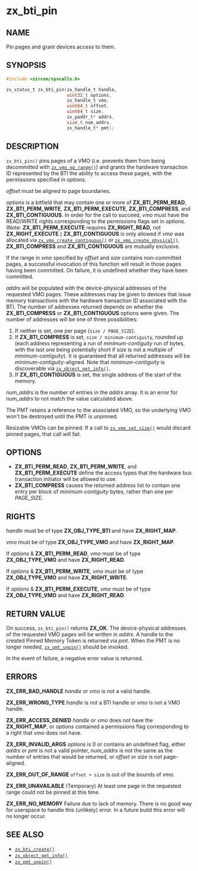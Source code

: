 # zx_bti_pin

## NAME

<!-- Contents of this heading updated by update-docs-from-fidl, do not edit. -->

Pin pages and grant devices access to them.

## SYNOPSIS

<!-- Contents of this heading updated by update-docs-from-fidl, do not edit. -->

```c
#include <zircon/syscalls.h>

zx_status_t zx_bti_pin(zx_handle_t handle,
                       uint32_t options,
                       zx_handle_t vmo,
                       uint64_t offset,
                       uint64_t size,
                       zx_paddr_t* addrs,
                       size_t num_addrs,
                       zx_handle_t* pmt);
```

## DESCRIPTION

`zx_bti_pin()` pins pages of a VMO (i.e. prevents them from being decommitted
with [`zx_vmo_op_range()`]) and grants the hardware
transaction ID represented by the BTI the ability to access these pages,
with the permissions specified in *options*.

*offset* must be aligned to page boundaries.

*options* is a bitfield that may contain one or more of **ZX_BTI_PERM_READ**,
**ZX_BTI_PERM_WRITE**, **ZX_BTI_PERM_EXECUTE**, **ZX_BTI_COMPRESS**, and
**ZX_BTI_CONTIGUOUS**.  In order for the call to succeed, *vmo* must have the
READ/WRITE rights corresponding to the permissions flags set in *options*.
(Note: **ZX_BTI_PERM_EXECUTE** requires **ZX_RIGHT_READ**, not **ZX_RIGHT_EXECUTE**.)
**ZX_BTI_CONTIGUOUS** is only allowed if *vmo* was allocated via
[`zx_vmo_create_contiguous()`] or [`zx_vmo_create_physical()`].
**ZX_BTI_COMPRESS** and **ZX_BTI_CONTIGUOUS** are mutually exclusive.

If the range in *vmo* specified by *offset* and *size* contains non-committed
pages, a successful invocation of this function will result in those pages
having been committed.  On failure, it is undefined whether they have been
committed.

*addrs* will be populated with the device-physical addresses of the requested
VMO pages.  These addresses may be given to devices that issue memory
transactions with the hardware transaction ID associated with the BTI.  The
number of addresses returned depends on whether the **ZX_BTI_COMPRESS** or
**ZX_BTI_CONTIGUOUS** options were given. The number of addresses will be one
of three possibilities:

1. If neither is set, one per page (`size / PAGE_SIZE`).
2. If **ZX_BTI_COMPRESS** is set, `size / minimum-contiguity`, rounded up
   (each address representing a run of *minimum-contiguity* run of bytes,
   with the last one being potentially short if *size* is not a multiple of
   *minimum-contiguity*).  It is guaranteed that all returned addresses will be
   *minimum-contiguity*-aligned.  Note that *minimum-contiguity* is discoverable
   via [`zx_object_get_info()`].
3. If **ZX_BTI_CONTIGUOUS** is set, the single address of the start of the memory.

*num_addrs* is the number of entries in the *addrs* array.  It is an error for
*num_addrs* to not match the value calculated above.

The PMT retains a reference to the associated VMO, so the underlying VMO won't be
destroyed until the PMT is unpinned.

Resizable VMOs can be pinned. If a call to [`zx_vmo_set_size()`] would discard
pinned pages, that call will fail.

## OPTIONS

- **ZX_BTI_PERM_READ**, **ZX_BTI_PERM_WRITE**, and **ZX_BTI_PERM_EXECUTE** define
  the access types that the hardware bus transaction initiator will be allowed
  to use.
- **ZX_BTI_COMPRESS** causes the returned address list to contain one entry per
  block of *minimum-contiguity* bytes, rather than one per *PAGE_SIZE*.

## RIGHTS

<!-- Contents of this heading updated by update-docs-from-fidl, do not edit. -->

*handle* must be of type **ZX_OBJ_TYPE_BTI** and have **ZX_RIGHT_MAP**.

*vmo* must be of type **ZX_OBJ_TYPE_VMO** and have **ZX_RIGHT_MAP**.

If *options* & **ZX_BTI_PERM_READ**, *vmo* must be of type **ZX_OBJ_TYPE_VMO** and have **ZX_RIGHT_READ**.

If *options* & **ZX_BTI_PERM_WRITE**, *vmo* must be of type **ZX_OBJ_TYPE_VMO** and have **ZX_RIGHT_WRITE**.

If *options* & **ZX_BTI_PERM_EXECUTE**, *vmo* must be of type **ZX_OBJ_TYPE_VMO** and have **ZX_RIGHT_READ**.

## RETURN VALUE

On success, `zx_bti_pin()` returns **ZX_OK**.  The device-physical addresses of the
requested VMO pages will be written in *addrs*.  A handle to the created Pinned
Memory Token is returned via *pmt*.  When the PMT is no longer needed,
[`zx_pmt_unpin()`] should be invoked.

In the event of failure, a negative error value is returned.

## ERRORS

**ZX_ERR_BAD_HANDLE**  *handle* or *vmo* is not a valid handle.

**ZX_ERR_WRONG_TYPE**  *handle* is not a BTI handle or *vmo* is not a VMO
handle.

**ZX_ERR_ACCESS_DENIED** *handle* or *vmo* does not have the **ZX_RIGHT_MAP**,
or *options* contained a permissions flag corresponding to a right that *vmo*
does not have.

**ZX_ERR_INVALID_ARGS** *options* is 0 or contains an undefined flag, either
*addrs* or *pmt* is not a valid pointer, *num_addrs* is not the same as the
number of entries that would be returned, or *offset* or *size* is not
page-aligned.

**ZX_ERR_OUT_OF_RANGE** `offset + size` is out of the bounds of *vmo*.

**ZX_ERR_UNAVAILABLE** (Temporary) At least one page in the requested range
could not be pinned at this time.

**ZX_ERR_NO_MEMORY**  Failure due to lack of memory. There is no good way for
userspace to handle this (unlikely) error. In a future build this error will no
longer occur.

## SEE ALSO

 - [`zx_bti_create()`]
 - [`zx_object_get_info()`]
 - [`zx_pmt_unpin()`]

<!-- References updated by update-docs-from-fidl, do not edit. -->

[`zx_bti_create()`]: bti_create.md
[`zx_object_get_info()`]: object_get_info.md
[`zx_pmt_unpin()`]: pmt_unpin.md
[`zx_vmo_create_contiguous()`]: vmo_create_contiguous.md
[`zx_vmo_create_physical()`]: vmo_create_physical.md
[`zx_vmo_op_range()`]: vmo_op_range.md
[`zx_vmo_set_size()`]: vmo_set_size.md
